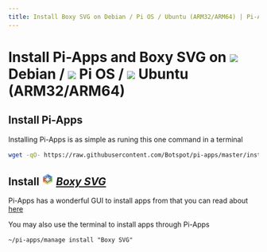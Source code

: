 ```yaml
---
title: Install Boxy SVG on Debian / Pi OS / Ubuntu (ARM32/ARM64) | Pi-Apps
---
```

# Install Pi-Apps and Boxy SVG on <img src=https://www.vectorlogo.zone/logos/debian/debian-icon.svg height=20 /> Debian / <img src=https://www.vectorlogo.zone/logos/raspberrypi/raspberrypi-icon.svg height=20 /> Pi OS / <img src=https://www.vectorlogo.zone/logos/ubuntu/ubuntu-icon.svg height=20 /> Ubuntu (ARM32/ARM64)
## Install Pi-Apps

Installing Pi-Apps is as simple as runing this one command in a terminal
```bash
wget -qO- https://raw.githubusercontent.com/Botspot/pi-apps/master/install | bash
```
## Install <img src="/img/app-icons/Boxy SVG/icon-64.png" height=24> ***[Boxy SVG](https://github.com/Botspot/pi-apps/tree/master/apps/Boxy%20SVG)***
Pi-Apps has a wonderful GUI to install apps from that you can read about [here](/wiki/getting-started/running-pi-apps/)
        
You may also use the terminal to install apps through Pi-Apps
```
~/pi-apps/manage install "Boxy SVG"
```
